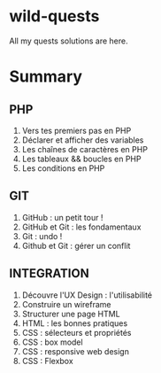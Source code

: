 # wild-quests
All my quests solutions are here.

<h1>Summary</h1>
<h2>PHP</h2>
<ol>
  <li>Vers tes premiers pas en PHP</li>
  <li>Déclarer et afficher des variables</li>
  <li>Les chaînes de caractères en PHP</li>
  <li>Les tableaux && boucles en PHP</li>
  <li>Les conditions en PHP</li>
</ol>

<h2>GIT</h2>
<ol>
  <li>GitHub : un petit tour !</li>
  <li>GitHub et Git : les fondamentaux</li>
  <li>Git : undo !</li>
  <li>Github et Git : gérer un conflit</li>
</ol>

<h2>INTEGRATION</h2>
<ol>
  <li>Découvre l'UX Design : l'utilisabilité</li>
  <li>Construire un wireframe</li>
  <li>Structurer une page HTML</li>
  <li>HTML : les bonnes pratiques</li>
  <li>CSS : sélecteurs et propriétés</li>
  <li>CSS : box model</li>
  <li>CSS : responsive web design</li>
  <li>CSS : Flexbox</li>
</ol>
